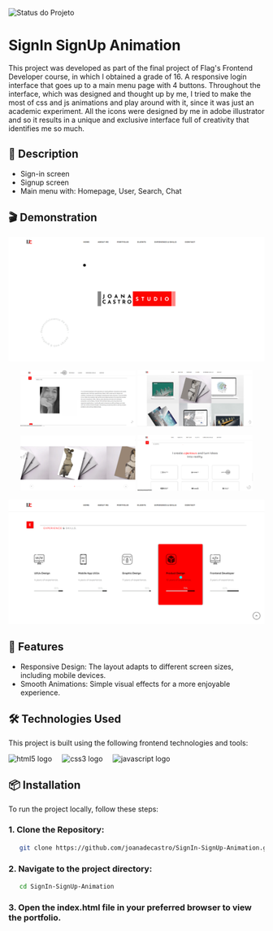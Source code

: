 ﻿ ![Status do Projeto](https://img.shields.io/badge/status-concluido%20-midigreen)


# SignIn SignUp Animation

This project was developed as part of the final project of Flag's Frontend Developer course, in which I obtained a grade of 16. A responsive login interface that goes up to a main menu page with 4 buttons. Throughout the interface, which was designed and thought up by me, I tried to make the most of css and js animations and play around with it, since it was just an academic experiment. All the icons were designed by me in adobe illustrator and so it results in a unique and exclusive interface full of creativity that identifies me so much.


## 📄 Description 
- Sign-in screen
- Signup screen
- Main menu with: Homepage, User, Search, Chat


## 🎬 Demonstration

<p align="center">
  <img src="https://github.com/joanadecastro/Personal-Portfolio/blob/main/assets/imgs/cap1.png" alt="Imagem 1" >
</p>

<p align="center">
    <img src="https://github.com/joanadecastro/Personal-Portfolio/blob/main/assets/imgs/cap6.png" alt="Imagem 2" width="45%">
  <img src="https://github.com/joanadecastro/Personal-Portfolio/blob/main/assets/imgs/cap2.png" alt="Imagem 1" width="45%">
</p>

<p align="center">
    <img src="https://github.com/joanadecastro/Personal-Portfolio/blob/main/assets/imgs/cap3.png" alt="Imagem 2" width="45%">
  <img src="https://github.com/joanadecastro/Personal-Portfolio/blob/main/assets/imgs/cap4.png" alt="Imagem 1" width="45%">
</p>

<p align="center">
<img src="https://github.com/joanadecastro/Personal-Portfolio/blob/main/assets/imgs/cap5.png" alt="Imagem 2">
</p>



## 🚀 Features

- Responsive Design: The layout adapts to different screen sizes, including mobile devices.
- Smooth Animations: Simple visual effects for a more enjoyable experience.

## 🛠️ Technologies Used

This project is built using the following frontend technologies and tools:

<div align="left">
  <img src="https://cdn.jsdelivr.net/gh/devicons/devicon/icons/html5/html5-original.svg" height="60" alt="html5 logo"  />
  <img width="12" />
  <img src="https://cdn.jsdelivr.net/gh/devicons/devicon/icons/css3/css3-original.svg" height="60" alt="css3 logo"  />
  <img width="12" />
  <img src="https://cdn.jsdelivr.net/gh/devicons/devicon/icons/javascript/javascript-original.svg" height="60" alt="javascript logo"  />
  <img width="12" />

</div>


## 📦 Installation

To run the project locally, follow these steps:

### 1. Clone the Repository:
```bash
   git clone https://github.com/joanadecastro/SignIn-SignUp-Animation.git
```

### 2. Navigate to the project directory:
```bash
   cd SignIn-SignUp-Animation
```

### 3. Open the index.html file in your preferred browser to view the portfolio.

